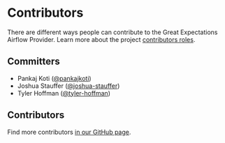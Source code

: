 # Contributors

There are different ways people can contribute to the Great Expectations Airflow Provider.
Learn more about the project [contributors roles](/docs/contributing/contributor-roles.md).

## Committers

* Pankaj Koti ([@pankajkoti](https://github.com/pankajkoti))
* Joshua Stauffer ([@joshua-stauffer](https://github.com/joshua-stauffer))
* Tyler Hoffman ([@tyler-hoffman](https://github.com/tyler-hoffman))

## Contributors

Find more contributors [in our GitHub page](https://github.com/astronomer/airflow-provider-great-expectations/graphs/contributors).
